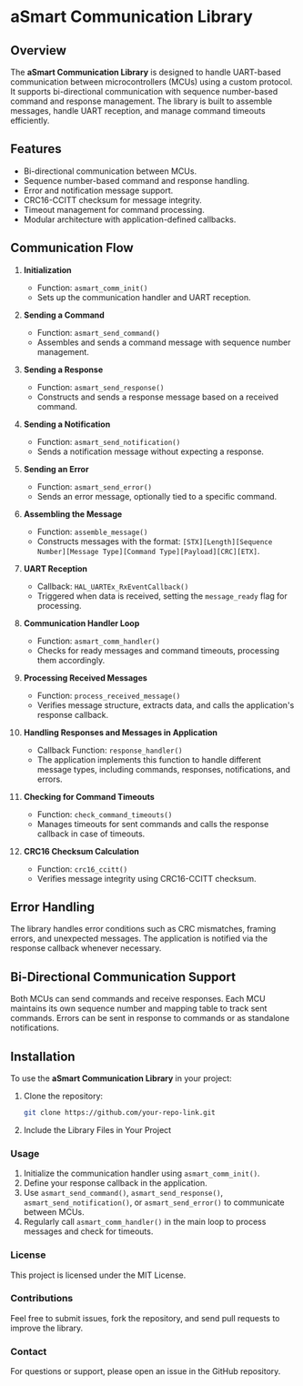 # aSmart Communication Library

## Overview
The **aSmart Communication Library** is designed to handle UART-based communication between microcontrollers (MCUs) using a custom protocol. It supports bi-directional communication with sequence number-based command and response management. The library is built to assemble messages, handle UART reception, and manage command timeouts efficiently.

## Features
- Bi-directional communication between MCUs.
- Sequence number-based command and response handling.
- Error and notification message support.
- CRC16-CCITT checksum for message integrity.
- Timeout management for command processing.
- Modular architecture with application-defined callbacks.

## Communication Flow
1. **Initialization**
   - Function: `asmart_comm_init()`
   - Sets up the communication handler and UART reception.

2. **Sending a Command**
   - Function: `asmart_send_command()`
   - Assembles and sends a command message with sequence number management.

3. **Sending a Response**
   - Function: `asmart_send_response()`
   - Constructs and sends a response message based on a received command.

4. **Sending a Notification**
   - Function: `asmart_send_notification()`
   - Sends a notification message without expecting a response.

5. **Sending an Error**
   - Function: `asmart_send_error()`
   - Sends an error message, optionally tied to a specific command.

6. **Assembling the Message**
   - Function: `assemble_message()`
   - Constructs messages with the format: `[STX][Length][Sequence Number][Message Type][Command Type][Payload][CRC][ETX]`.

7. **UART Reception**
   - Callback: `HAL_UARTEx_RxEventCallback()`
   - Triggered when data is received, setting the `message_ready` flag for processing.

8. **Communication Handler Loop**
   - Function: `asmart_comm_handler()`
   - Checks for ready messages and command timeouts, processing them accordingly.

9. **Processing Received Messages**
   - Function: `process_received_message()`
   - Verifies message structure, extracts data, and calls the application's response callback.

10. **Handling Responses and Messages in Application**
    - Callback Function: `response_handler()`
    - The application implements this function to handle different message types, including commands, responses, notifications, and errors.

11. **Checking for Command Timeouts**
    - Function: `check_command_timeouts()`
    - Manages timeouts for sent commands and calls the response callback in case of timeouts.

12. **CRC16 Checksum Calculation**
    - Function: `crc16_ccitt()`
    - Verifies message integrity using CRC16-CCITT checksum.

## Error Handling
The library handles error conditions such as CRC mismatches, framing errors, and unexpected messages. The application is notified via the response callback whenever necessary.

## Bi-Directional Communication Support
Both MCUs can send commands and receive responses. Each MCU maintains its own sequence number and mapping table to track sent commands. Errors can be sent in response to commands or as standalone notifications.

## Installation
To use the **aSmart Communication Library** in your project:
1. Clone the repository:
   ```bash
   git clone https://github.com/your-repo-link.git
2. Include the Library Files in Your Project

### Usage
1. Initialize the communication handler using `asmart_comm_init()`.
2. Define your response callback in the application.
3. Use `asmart_send_command()`, `asmart_send_response()`, `asmart_send_notification()`, or `asmart_send_error()` to communicate between MCUs.
4. Regularly call `asmart_comm_handler()` in the main loop to process messages and check for timeouts.

### License
This project is licensed under the MIT License.

### Contributions
Feel free to submit issues, fork the repository, and send pull requests to improve the library.

### Contact
For questions or support, please open an issue in the GitHub repository.

